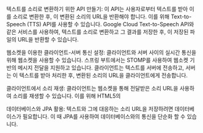 텍스트를 소리로 변환하기 위한 API 만들기: 이 API는 사용자로부터 텍스트를 받아 이를 소리로 변환한 후, 이 변환된 소리의 URL을 반환해야 합니다. 이를 위해 Text-to-Speech (TTS) API를 사용할 수 있습니다. Google Cloud Text-to-Speech API와 같은 서비스를 사용하여, 텍스트를 소리로 변환하고 그 결과를 저장한 후, 이 저장된 파일의 URL을 반환할 수 있습니다.

웹소켓을 이용한 클라이언트-서버 통신 설정: 클라이언트와 서버 사이의 실시간 통신을 위해 웹소켓을 사용할 수 있습니다. 스프링 부트에서는 STOMP를 사용하여 웹소켓 기반의 메시지 전달을 지원하고 있습니다. 클라이언트는 텍스트를 서버에 전송하고, 서버는 이 텍스트를 받아 처리한 후, 변환된 소리의 URL을 클라이언트에게 전송합니다.

클라이언트에서 소리 재생: 클라이언트는 웹소켓을 통해 전달받은 소리 URL을 사용하여 소리를 재생할 수 있습니다. 이를 위해 HTML5의 <audio> 태그나 JavaScript의 Audio 객체를 사용할 수 있습니다.

데이터베이스와 JPA 활용: 텍스트와 그에 대응하는 소리 URL을 저장하려면 데이터베이스가 필요합니다. 이 때 JPA를 사용하여 데이터베이스와의 통신을 단순화 할 수 있습니다.